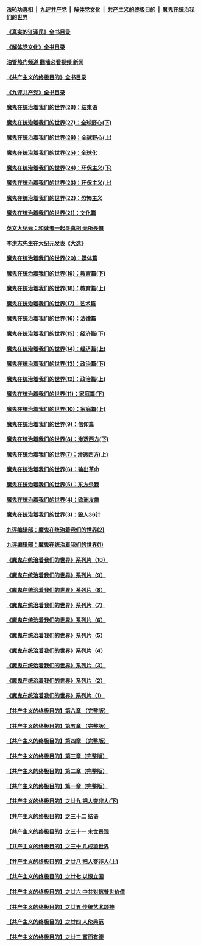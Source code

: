 ####  [法轮功真相](../../../../basic/blob/master/README.md?t=07261201) &nbsp;|&nbsp; [九评共产党](../../../../9ping.md/blob/master/README.md?t=07261201) &nbsp;|&nbsp; [解体党文化](../../../../jtdwh.md/blob/master/README.md?t=07261201)  &nbsp;|&nbsp; [共产主义的终极目的](../../../../gczydzjmd.md/blob/master/README.md?t=07261201) &nbsp;|&nbsp; [魔鬼在统治我们的世界](../../../../mgztzwmdsj.md/blob/master/README.md?t=07261201) 

#### [《真实的江泽民》全书目录](../pages/nsc422/n13721399.md?t=07261201) 

#### [《解体党文化》全书目录](../pages/nsc422/n13721157.md?t=07261201) 

#### [油管热门频道 翻墙必看视频 新闻](http://45.76.130.85:81/youtube.html?07261201)

#### [《共产主义的终极目的》全书目录](../pages/nsc422/n13721048.md?t=07261201) 

#### [《九评共产党》全书目录](../pages/nsc422/n13708085.md?t=07261201) 

#### [魔鬼在统治着我们的世界(28)：结束语](../pages/nsc422/n10936246.md?t=07261201) 

#### [魔鬼在统治着我们的世界(27)：全球野心(下)](../pages/nsc422/n10928319.md?t=07261201) 

#### [魔鬼在统治着我们的世界(26)：全球野心(上)](../pages/nsc422/n10900318.md?t=07261201) 

#### [魔鬼在统治着我们的世界(25)：全球化](../pages/nsc422/n10788205.md?t=07261201) 

#### [魔鬼在统治着我们的世界(24)：环保主义(下)](../pages/nsc422/n10695307.md?t=07261201) 

#### [魔鬼在统治着我们的世界(23)：环保主义(上)](../pages/nsc422/n10688613.md?t=07261201) 

#### [魔鬼在统治着我们的世界(22)：恐怖主义](../pages/nsc422/n10614727.md?t=07261201) 

#### [魔鬼在统治着我们的世界(21)：文化篇](../pages/nsc422/n10597706.md?t=07261201) 

#### [英文大纪元：和读者一起寻真相 无所畏惧](../pages/nsc422/n12542027.md?t=07261201) 

#### [李洪志先生在大纪元发表《大选》](../pages/nsc422/n12534746.md?t=07261201) 

#### [魔鬼在统治着我们的世界(20)：媒体篇](../pages/nsc422/n10586579.md?t=07261201) 

#### [魔鬼在统治着我们的世界(19)：教育篇(下)](../pages/nsc422/n10564808.md?t=07261201) 

#### [魔鬼在统治着我们的世界(18)：教育篇(上)](../pages/nsc422/n10526970.md?t=07261201) 

#### [魔鬼在统治着我们的世界(17)：艺术篇](../pages/nsc422/n10499093.md?t=07261201) 

#### [魔鬼在统治着我们的世界(16)：法律篇](../pages/nsc422/n10485969.md?t=07261201) 

#### [魔鬼在统治着我们的世界(15)：经济篇(下)](../pages/nsc422/n10469975.md?t=07261201) 

#### [魔鬼在统治着我们的世界(14)：经济篇(上)](../pages/nsc422/n10457370.md?t=07261201) 

#### [魔鬼在统治着我们的世界(13)：政治篇(下)](../pages/nsc422/n10448270.md?t=07261201) 

#### [魔鬼在统治着我们的世界(12)：政治篇(上)](../pages/nsc422/n10444576.md?t=07261201) 

#### [魔鬼在统治着我们的世界(11)：家庭篇(下)](../pages/nsc422/n10440961.md?t=07261201) 

#### [魔鬼在统治着我们的世界(10)：家庭篇(上)](../pages/nsc422/n10435448.md?t=07261201) 

#### [魔鬼在统治着我们的世界(9)：信仰篇](../pages/nsc422/n10432159.md?t=07261201) 

#### [魔鬼在统治着我们的世界(8)：渗透西方(下)](../pages/nsc422/n10429603.md?t=07261201) 

#### [魔鬼在统治着我们的世界(7)：渗透西方(上)](../pages/nsc422/n10426013.md?t=07261201) 

#### [魔鬼在统治着我们的世界(6)：输出革命](../pages/nsc422/n10421536.md?t=07261201) 

#### [魔鬼在统治着我们的世界(5)：东方杀戮](../pages/nsc422/n10417707.md?t=07261201) 

#### [魔鬼在统治着我们的世界(4)：欧洲发端](../pages/nsc422/n10414890.md?t=07261201) 

#### [魔鬼在统治着我们的世界(3)：毁人36计](../pages/nsc422/n10411583.md?t=07261201) 

#### [九评编辑部：魔鬼在统治着我们的世界(2)](../pages/nsc422/n10410036.md?t=07261201) 

#### [九评编辑部：魔鬼在统治着我们的世界(1)](../pages/nsc422/n10406825.md?t=07261201) 

#### [《魔鬼在统治着我们的世界》系列片（10）](../pages/nsc422/n12292670.md?t=07261201) 

#### [《魔鬼在统治着我们的世界》系列片（9）](../pages/nsc422/n12290859.md?t=07261201) 

#### [《魔鬼在统治着我们的世界》系列片（8）](../pages/nsc422/n12287445.md?t=07261201) 

#### [《魔鬼在统治着我们的世界》系列片（7）](../pages/nsc422/n12283425.md?t=07261201) 

#### [《魔鬼在统治着我们的世界》系列片（6）](../pages/nsc422/n12282314.md?t=07261201) 

#### [《魔鬼在统治着我们的世界》系列片（5）](../pages/nsc422/n12281419.md?t=07261201) 

#### [《魔鬼在统治着我们的世界》系列片（4）](../pages/nsc422/n12274024.md?t=07261201) 

#### [《魔鬼在统治着我们的世界》系列片（3）](../pages/nsc422/n12271322.md?t=07261201) 

#### [《魔鬼在统治着我们的世界》系列片（2）](../pages/nsc422/n12269049.md?t=07261201) 

#### [《魔鬼在统治着我们的世界》系列片（1）](../pages/nsc422/n12267575.md?t=07261201) 

#### [【共产主义的终极目的】第六章 （完整版）](../pages/nsc422/n11428913.md?t=07261201) 

#### [【共产主义的终极目的】第五章 （完整版）](../pages/nsc422/n11428912.md?t=07261201) 

#### [【共产主义的终极目的】第四章 （完整版）](../pages/nsc422/n11428907.md?t=07261201) 

#### [【共产主义的终极目的】第三章（完整版）](../pages/nsc422/n11428848.md?t=07261201) 

#### [【共产主义的终极目的】第二章（完整版）](../pages/nsc422/n11428831.md?t=07261201) 

#### [【共产主义的终极目的】第一章（完整版）](../pages/nsc422/n11417651.md?t=07261201) 

#### [【共产主义的终极目的】之廿九 把人变非人(下)](../pages/nsc422/n11344140.md?t=07261201) 

#### [【共产主义的终极目的】之三十二 结语](../pages/nsc422/n11360535.md?t=07261201) 

#### [【共产主义的终极目的】之三十一 末世景观](../pages/nsc422/n11351129.md?t=07261201) 

#### [【共产主义的终极目的】之三十 几成狼世界](../pages/nsc422/n11348280.md?t=07261201) 

#### [【共产主义的终极目的】之廿八 把人变非人(上)](../pages/nsc422/n11340492.md?t=07261201) 

#### [【共产主义的终极目的】之廿七 以恨立国](../pages/nsc422/n11336944.md?t=07261201) 

#### [【共产主义的终极目的】之廿六 中共对抗普世价值](../pages/nsc422/n11324785.md?t=07261201) 

#### [【共产主义的终极目的】之廿五 传统艺术颂神](../pages/nsc422/n11296396.md?t=07261201) 

#### [【共产主义的终极目的】之廿四 人伦典范](../pages/nsc422/n11296397.md?t=07261201) 

#### [【共产主义的终极目的】之廿三 富而有德](../pages/nsc422/n11283598.md?t=07261201) 

<img src='http://gfw-breaker.win/goodnews/indexes/nsc422.md' width='0px' height='0px'/>
